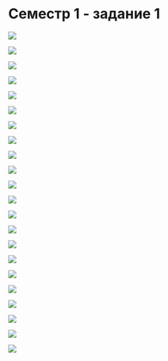 # Семестр 1 - задание 1

![](attachments/1.1.1.excalidraw.svg)

![](attachments/1.1.2.excalidraw.svg)

![](attachments/1.1.3.excalidraw.svg)

![](attachments/1.1.4.excalidraw.svg)

![](attachments/1.1.5.excalidraw.svg)

![](attachments/1.1.6.excalidraw.svg)

![](attachments/1.1.7.excalidraw.svg)

![](attachments/1.1.8.excalidraw.svg)

![](attachments/1.1.9.excalidraw.svg)

![](attachments/1.1.10.excalidraw.svg)

![](attachments/1.1.11.excalidraw.svg)

![](attachments/1.1.12.excalidraw.svg)

![](attachments/1.1.13.excalidraw.svg)

![](attachments/1.1.14.excalidraw.svg)

![](attachments/1.1.15.excalidraw.svg)

![](attachments/1.1.16.excalidraw.svg)

![](attachments/1.1.17.excalidraw.svg)

![](attachments/1.1.18.excalidraw.svg)

![](attachments/1.1.19.excalidraw.svg)

![](attachments/1.1.20.excalidraw.svg)

![](attachments/1.1.21.excalidraw.svg)

![](attachments/1.1.22.excalidraw.svg)
